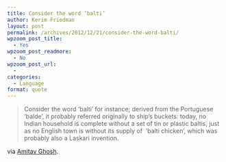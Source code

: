 ```yaml
---
title: Consider the word ‘balti’
author: Kerim Friedman
layout: post
permalink: /archives/2012/12/21/consider-the-word-balti/
wpzoom_post_title:
  - Yes
wpzoom_post_readmore:
  - No
wpzoom_post_url:
  - 
categories:
  - Language
format: quote
---
```

> Consider the word ‘balti’ for instance; derived from the Portuguese ‘balde’, it probably referred originally to ship’s buckets: today, no Indian household is complete without a set of tin or plastic baltis, just as no English town is without its supply of  ‘balti chicken‘, which was probably also a Laskari invention.

via <a href="http://amitavghosh.com/blog/" onclick="_gaq.push(['_trackEvent', 'outbound-article', 'http://amitavghosh.com/blog/', 'Amitav Ghosh']);" >Amitav Ghosh</a>.

